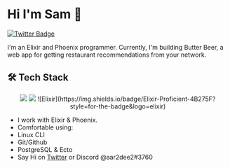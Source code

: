 # Hi I'm Sam 👋 

[![Twitter Badge](https://img.shields.io/badge/-@aar2dee21-1ca0f1?style=flat&labelColor=1ca0f1&logo=twitter&logoColor=white&link=https://twitter.com/aar2dee21)](https://twitter.com/aar2dee21)

I'm an Elixir and Phoenix programmer. Currently, I'm building Butter Beer, a web app for getting restaurant recommendations from your network.

## 🛠 Tech Stack

<p align="center">
  <img src="https://img.shields.io/badge/-Git-05122A?style=flat&logo=git">
  <img src="https://img.shields.io/badge/-GitHub-05122A?style=flat&logo=github">
  ![Elixir](https://img.shields.io/badge/Elixir-Proficient-4B275F?style=for-the-badge&logo=elixir)
</p>

- I work with Elixir & Phoenix.
- Comfortable using:
-   Linux CLI
-   Git/Github
-   PostgreSQL & Ecto
- Say Hi on [Twitter](https://twitter.com/aar2dee21) or Discord @aar2dee2#3760

<!---
aar2dee2/aar2dee2 is a ✨ special ✨ repository because its `README.md` (this file) appears on your GitHub profile.
You can click the Preview link to take a look at your changes.
--->
